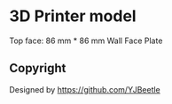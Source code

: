 # 3D Printer model

Top face: 86 mm \* 86 mm Wall Face Plate

## Copyright

Designed by <https://github.com/YJBeetle>
